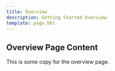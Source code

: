 ```yaml
---
title: Overview
description: Getting Started Overview
template: page.hbt
---
```


## Overview Page Content
This is some copy for the overview page.
